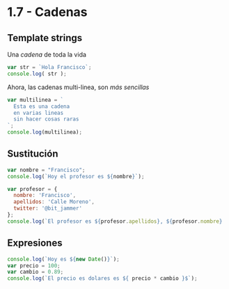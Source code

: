 # 1.7 - Cadenas

## Template strings

Una _cadena_ de toda la vida

```javascript
var str = `Hola Francisco`;
console.log( str );
```

Ahora, las cadenas multi-linea, son _más sencillas_

```javascript
var multilinea = `
  Esta es una cadena
  en varias lineas
  sin hacer cosas raras
`;
console.log(multilinea);
```

## Sustitución

```javascript
var nombre = "Francisco";
console.log(`Hoy el profesor es ${nombre}`);

var profesor = {
  nombre: 'Francisco',
  apellidos: 'Calle Moreno',
  twitter: '@bit_jammer'
};
console.log(`El profesor es ${profesor.apellidos}, ${profesor.nombre}
```

## Expresiones

```javascript
console.log(`Hoy es ${new Date()}`);
var precio = 100;
var cambio = 0.89;
console.log(`El precio es dolares es ${ precio * cambio }$`);
```

